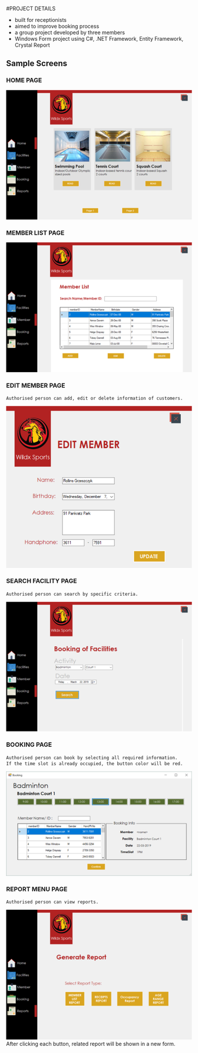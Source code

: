 #PROJECT DETAILS

- built for receptionists
- aimed to improve booking process
- a group project developed by three members
- Windows Form project using C#, .NET Framework, Entity Framework, Crystal Report

## Sample Screens

### HOME PAGE
![](images/home.png)

### MEMBER LIST PAGE
![](images/member.png)

### EDIT MEMBER PAGE
    Authorised person can add, edit or delete information of customers.
![](images/edit-member.png)

### SEARCH FACILITY PAGE
    Authorised person can search by specific criteria.
![](images/search.png)

### BOOKING PAGE
    Authorised person can book by selecting all required information.
    If the time slot is already occupied, the button color will be red.
![](images/booking.png)

### REPORT MENU PAGE
    Authorised person can view reports.
![](images/report-menu.png)
    After clicking each button, related report will be shown in a new form.
